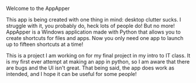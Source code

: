 Welcome to the AppApper

This app is being created with one thing in mind: desktop clutter sucks. I struggle with it, you probably do, heck lots of people do! But no more! AppApper is a Windows application made with Python that allows you to create shortcuts for files and apps. Now you only need one app to launch up to fifteen shortcuts at a time! 

This is a project I am working on for my final project in my intro to IT class. It is my first ever attempt at making an app in python, so I am aware that there are bugs and the UI isn't great. That being said, the app does work as intended, and I hope it can be useful for some people!
